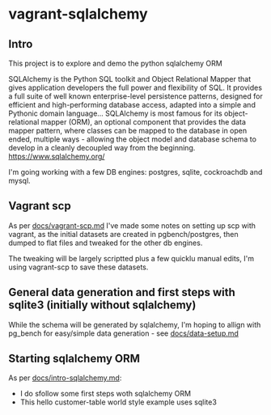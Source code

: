 # vagrant-sqlalchemy

## Intro

This project is to explore and demo the python sqlalchemy ORM 

SQLAlchemy is the Python SQL toolkit and Object Relational Mapper that gives application developers the full power and flexibility of SQL. It provides a full suite of well known enterprise-level persistence patterns, designed for efficient and high-performing database access, adapted into a simple and Pythonic domain language...
SQLAlchemy is most famous for its object-relational mapper (ORM), an optional component that provides the data mapper pattern, where classes can be mapped to the database in open ended, multiple ways - allowing the object model and database schema to develop in a cleanly decoupled way from the beginning.
https://www.sqlalchemy.org/

I'm going working with a few DB engines:  postgres, sqlite, cockroachdb and mysql.

## Vagrant scp

As per [docs/vagrant-scp.md](docs/vagrant-scp.md) I've made some notes on setting up scp with vagrant, as the initial datasets are created in pgbench/postgres, then dumped to flat files and tweaked for the other db engines. 

The tweaking will be largely scriptted plus a few quicklu manual edits, I'm using vagrant-scp to save these datasets.   


## General data generation and first steps with sqlite3 (initially without sqlalchemy)

While the schema will be generated by sqlalchemy, I'm hoping to allign with pg_bench for easy/simple data generation - see [docs/data-setup.md](docs/data-setup.md) 


## Starting sqlalchemy ORM 

As per [docs/intro-sqlalchemy.md](docs/intro-sqlalchemy.md):
* I do sfollow some first steps woth sqlalchemy ORM
* This hello customer-table world style example uses sqlite3 